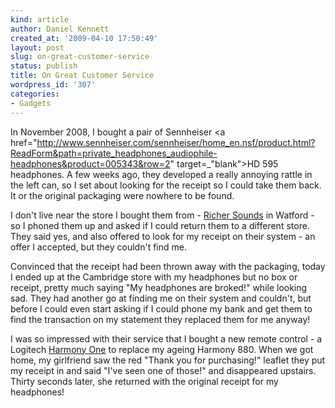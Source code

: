 ```yaml
---
kind: article
author: Daniel Kennett
created_at: '2009-04-10 17:50:49'
layout: post
slug: on-great-customer-service
status: publish
title: On Great Customer Service
wordpress_id: '307'
categories:
- Gadgets
---
```


In November 2008, I bought a pair of Sennheiser <a href="http://www.sennheiser.com/sennheiser/home_en.nsf/product.html?ReadForm&path=private_headphones_audiophile-headphones&product=005343&row=2" target=_"blank">HD 595</a> headphones. A few weeks ago, they developed a really annoying rattle in the left can, so I set about looking for the receipt so I could take them back. It or the original packaging were nowhere to be found.

I don't live near the store I bought them from - <a href="http://www.richersounds.com/" target="_blank">Richer Sounds</a> in Watford - so I phoned them up and asked if I could return them to a different store. They said yes, and also offered to look for my receipt on their system - an offer I accepted, but they couldn't find me. 

Convinced that the receipt had been thrown away with the packaging, today I ended up at the Cambridge store with my headphones but no box or receipt, pretty much saying "My headphones are broked!" while looking sad. They had another go at finding me on their system and couldn't, but before I could even start asking if I could phone my bank and get them to find the transaction on my statement they replaced them for me anyway! 

I was so impressed with their service that I bought a new remote control - a Logitech <a href="http://www.logitech.com/index.cfm/remotes/universal_remotes/devices/3898&cl=US,EN" target="_blank">Harmony One</a> to replace my ageing Harmony 880. When we got home, my girlfriend saw the red "Thank you for purchasing!" leaflet they put my receipt in and said "I've seen one of those!" and disappeared upstairs. Thirty seconds later, she returned with the original receipt for my headphones!